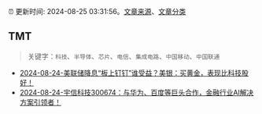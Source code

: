 :alarm_clock: 更新时间: 2024-08-25 03:31:56。[文章来源](/README.md)、[文章分类](/TAGS.md)

## TMT


> 关键字：`科技`、`半导体`、`芯片`、`电信`、`集成电路`、`中国移动`、`中国联通`



- [2024-08-24-美联储降息“板上钉钉”谁受益？美银：买黄金，表现比科技股好！](https://www.cls.cn/detail/1775131) 
- [2024-08-24-宇信科技300674：与华为、百度等巨头合作，金融行业AI解决方案引领者！](https://xueqiu.com/8986480164/302219829) 
